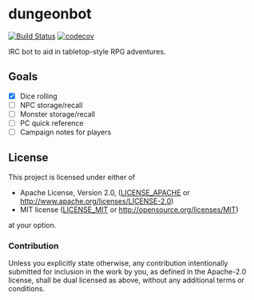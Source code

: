 # dungeonbot

[![Build Status](https://travis-ci.com/gbmor/dungeonbot.svg?branch=master)](https://travis-ci.com/gbmor/dungeonbot) [![codecov](https://codecov.io/gh/gbmor/dungeonbot/branch/master/graph/badge.svg)](https://codecov.io/gh/gbmor/dungeonbot)

IRC bot to aid in tabletop-style RPG adventures.

## Goals

- [x] Dice rolling
- [ ] NPC storage/recall
- [ ] Monster storage/recall
- [ ] PC quick reference
- [ ] Campaign notes for players

## License

This project is licensed under either of

 * Apache License, Version 2.0, ([LICENSE_APACHE](LICENSE_APACHE) or
   http://www.apache.org/licenses/LICENSE-2.0)
 * MIT license ([LICENSE_MIT](LICENSE_MIT) or
   http://opensource.org/licenses/MIT)

at your option.

### Contribution

Unless you explicitly state otherwise, any contribution intentionally
submitted for inclusion in the work by you, as defined in the Apache-2.0
license, shall be dual licensed as above, without any additional terms or
conditions.
